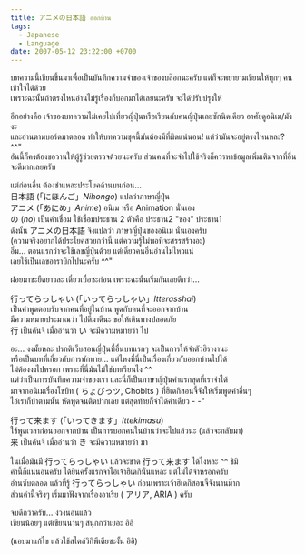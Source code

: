 ```yaml
---
title: アニメの日本語 ออกบ้าน
tags:
  - Japanese
  - Language
date: 2007-05-12 23:22:00 +0700
---
```


บทความนี้เขียนขึ้นมาเพื่อเป็นบันทึกความจำของเจ้าของบล๊อกนะครับ แต่ก็จะพยายามเขียนให้ทุกๆ คนเข้าใจได้ด้วย  
เพราะฉะนั้นถ้าตรงไหนอ่านไม่รู้เรื่องก็บอกมาได้เลยนะครับ จะได้ปรับปรุงให้

อีกอย่างคือ เจ้าของบทความไม่เคยไปเที่ยวญี่ปุ่นหรือเรียนกับคนญี่ปุ่นเลยซักนิดเดียว อาศัยดูอนิเม/มังงะ  
และอ่านตามบอร์ดมาตลอด ทำให้บทความชุดนี้มันต้องมีที่ผิดแน่นอน!  แต่ว่ามันจะอยู่ตรงไหนหละ? ^^"  
อันนี้ก็คงต้องขอวานให้ผู้รู้ช่วยตรวจด้วยนะครับ ส่วนคนที่จะจำไปใช้จริงก็ควรหาข้อมูลเพิ่มเติมจากที่อื่นจะดีมากเลยครับ

แต่ก่อนอื่น ต้องชำแหละประโยคด้านบนก่อน...  
日本語 (「にほんご」*Nihongo*) แปลว่าภาษาญี่ปุ่น  
アニメ (「あにめ」*Anime*) อนิเม หรือ Animation นั่นเอง  
の (*no*) เป็นคำเชื่อม ใช้เชื่อมประธาน 2 ตัวคือ ประธาน2 "ของ" ประธาน1  
ดังนั้น アニメの日本語 จึงแปลว่า ภาษาญี่ปุ่นของอนิเม นั่นเองครับ  
(ความจริงอยากได้ประโยคสวยกว่านี้ แต่ความรู้ไม่พอที่จะสรรสร้างอะ)  
อึ่ม... ตอนแรกว่าจะใช้เลขญี่ปุ่นด้วย แต่เดี๋ยวคนอื่นอ่านไม่ไหวแน่  
เลยใช้เป็นเลขอาราบิกไปนะครับ ^^"

ฝอยมาซะยืดยาวละ เดี๋ยวเบื่อซะก่อน เพราะฉะนั้นเริ่มกันเลยดีกว่า...

行ってらっしゃい (「いってらっしゃい」*Itterasshai*)  
เป็นคำพูดตอบรับจากคนที่อยู่ในบ้าน พูดกับคนที่จะออกจากบ้าน  
มีความหมายประมาณว่า ไปดีมาดีนะ ขอให้เดินทางปลอดภัย  
行 เป็นคันจิ เมื่ออ่านว่า い จะมีความหมายว่า ไป

อะ... งงมั้ยหละ ปรกติเว็บสอนญี่ปุ่นที่อื่นบทแรกๆ จะเป็นการให้จำตัวฮิรางานะ  
หรือเป็นบทที่เกี่ยวกับการทักทาย...  แต่ไหงที่นี่เป็นเรื่องเกี่ยวกับออกบ้านไปได้  
ไม่ต้องงงไปหรอก เพราะที่นี่มันไม่ใช่บทเรียนไง ^^  
แต่ว่าเป็นการบันทึกความจำของเรา และนี่ก็เป็นภาษาญี่ปุ่นคำแรกสุดที่เราจำได้  
มาจากอนิเมเรื่องโชบิท ( ちょびっツ, Chobits ) ที่ฮิเดกิสอนจี้จังให้เริ่มพูดคำอื่นๆ  
ไอ่เราก็บ้าตามนั้น หัดพูดจนติดปากเลย แต่สุดท้ายก็จำได้คำเดียว - -" 

行って来ます (「いってきます」*Ittekimasu*)  
ใช้พูดเวลาก่อนออกจากบ้าน เป็นการบอกคนในบ้านว่าจะไปแล้วนะ (แล้วจะกลับมา)  
来 เป็นคันจิ เมื่ออ่านว่า き จะมีความหมายว่า มา 

ในเมื่อมันมี 行ってらっしゃい แล้วจะขาด 行って来ます ได้ไงหละ ^^ ชิมิ  
คำนี้ก็แน่นอนครับ ได้ยินครั้งแรกจาไอ่เจ้าฮิเดกินั่นแหละ แต่ไม่ได้จำหรอกครับ  
อ่านซับตลอด แล้วที่รู้ 行ってらっしゃい ก่อนเพราะเจ้าฮิเดกิสอนจี้จังนานม๊าก  
ส่วนคำนี้จริงๆ เริ่มมาฟังจากเรื่องอาเรีย ( アリア, ARIA ) ครับ

จบดีกว่าครับ... ง่วงนอนแล้ว  
เขียนน้อยๆ แต่เขียนนานๆ สนุกกว่าเยอะ อิอิ

(แอบมาแก้ไข แล้วใช้สไตล์วิกิพีเดียซะงั้น อิอิ)
